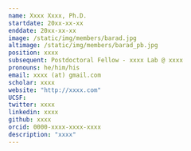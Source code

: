 ```yaml
---
name: Xxxx Xxxx, Ph.D.
startdate: 20xx-xx-xx
enddate: 20xx-xx-xx
image: /static/img/members/barad.jpg
altimage: /static/img/members/barad_pb.jpg
position: xxxx
subsequent: Postdoctoral Fellow - xxxx Lab @ xxxx
pronouns: he/him/his
email: xxxx (at) gmail.com
scholar: xxxx
website: "http://xxxx.com"
UCSF:
twitter: xxxx
linkedin: xxxx
github: xxxx
orcid: 0000-xxxx-xxxx-xxxx
description: "xxxx"
---
```


